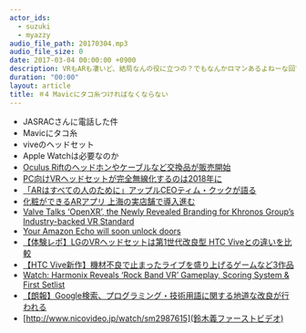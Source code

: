 ```yaml
---
actor_ids:
  - suzuki
  - myazzy
audio_file_path: 20170304.mp3
audio_file_size: 0
date: 2017-03-04 00:00:00 +0900
description: VRもARも凄いど、結局なんの役に立つの？でもなんかロマンあるよねーな回です。
duration: "00:00"
layout: article
title: ＃4 Mavicにタコ糸つければなくならない
---
```

- JASRACさんに電話した件
- Mavicにタコ糸
- viveのヘッドセット
- Apple Watchは必要なのか
- [Oculus Riftのヘッドホンやケーブルなど交換品が販売開始](http://www.moguravr.com/oculus-rift-accessories/)
- [PC向けVRヘッドセットが完全無線化するのは2018年に](http://www.moguravr.com/valeves-vr-plans/)
- [「ARはすべての人のために」アップルCEOティム・クックが語る](http://www.moguravr.com/ar-is-for-everone-like-the-smartphone/)
- [化粧ができるARアプリ 上海の実店舗で導入進む](http://www.moguravr.com/makeup-ar/)
- [Valve Talks ‘OpenXR’, the Newly Revealed Branding for Khronos Group’s Industry-backed VR Standard](http://www.roadtovr.com/valve-talks-openxr-newly-revealed-branding-khronos-groups-industry-backed-vr-standard/)
- [Your Amazon Echo will soon unlock doors](http://venturebeat.com/2017/02/28/your-amazon-echo-will-soon-unlock-doors/)
- [【体験レポ】LGのVRヘッドセットは第1世代改良型 HTC Viveとの違いを比較](http://www.moguravr.com/lg-vrhmd/)
- [【HTC Vive新作】機材不良で止まったライブを盛り上げるゲームなど3作品](http://www.moguravr.com/htc-vive-new-release-170301/)
- [Watch: Harmonix Reveals ‘Rock Band VR’ Gameplay, Scoring System & First Setlist](http://www.roadtovr.com/watch-harmonix-reveals-rock-band-vr-gameplay-scoring-system-first-setlist/)
- [【朗報】Google検索、プログラミング・技術用語に関する地道な改良が行われる](http://www.softantenna.com/wp/webservice/google-search-technical-queries/)
- [http://www.nicovideo.jp/watch/sm2987615](鈴木義ファーストビデオ)
